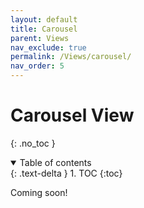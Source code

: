 ```yaml
---
layout: default
title: Carousel
parent: Views
nav_exclude: true
permalink: /Views/carousel/
nav_order: 5
---
```


# Carousel View

{: .no_toc }

<details open markdown="block">
  <summary>
    Table of contents
  </summary>
  {: .text-delta }
1. TOC
{:toc}
</details>

Coming soon!
